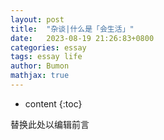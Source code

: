```yaml
---
layout: post
title:  "杂谈|什么是「会生活」"
date:   2023-08-19 21:26:83+0800
categories: essay
tags: essay life 
author: Bumon
mathjax: true
---
```


* content
{:toc}

替换此处以编辑前言





## 

